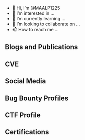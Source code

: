 - 👋 Hi, I’m @MAALP1225
- 👀 I’m interested in ...
- 🌱 I’m currently learning ...
- 💞️ I’m looking to collaborate on ...
- 📫 How to reach me ...

<!---
MAALP1225/MAALP1225 is a ✨ special ✨ repository because its `README.md` (this file) appears on your GitHub profile.
You can click the Preview link to take a look at your changes.
--->




## Blogs and Publications

## CVE

## Social Media


## Bug Bounty Profiles



## CTF Profile


## Certifications
